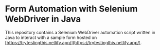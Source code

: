 # Form Automation with Selenium WebDriver in Java

This repository contains a Selenium WebDriver automation script written in Java to interact with a sample form hosted on [https://trytestingthis.netlify.app/](https://trytestingthis.netlify.app/).
